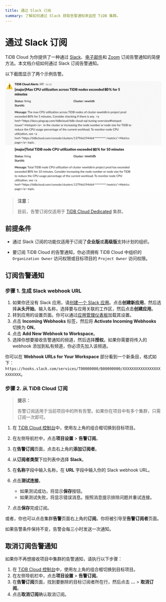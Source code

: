 ```yaml
---
title: 通过 Slack 订阅
summary: 了解如何通过 Slack 获取告警通知来监控 TiDB 集群。
---
```


# 通过 Slack 订阅

TiDB Cloud 为你提供了一种通过 [Slack](https://slack.com/)、[电子邮件](/tidb-cloud/monitor-alert-email.md)和 [Zoom](/tidb-cloud/monitor-alert-zoom.md) 订阅告警通知的简便方法。本文档介绍如何通过 Slack 订阅告警通知。

以下截图显示了两个示例告警。

![TiDB Cloud 在 Slack 中的告警](/media/tidb-cloud/tidb-cloud-alert-subscription.png)

> **注意：**
>
> 目前，告警订阅仅适用于 [TiDB Cloud Dedicated](/tidb-cloud/select-cluster-tier.md#tidb-cloud-dedicated) 集群。

## 前提条件

- 通过 Slack 订阅的功能仅适用于订阅了**企业版**或**高级版**支持计划的组织。

- 要订阅 TiDB Cloud 的告警通知，你必须拥有 TiDB Cloud 中组织的 `Organization Owner` 访问权限或目标项目的 `Project Owner` 访问权限。

## 订阅告警通知

### 步骤 1. 生成 Slack webhook URL

1. 如果你还没有 Slack 应用，请[创建一个 Slack 应用](https://api.slack.com/apps/new)。点击**创建新应用**，然后选择**从头开始**。输入名称，选择要与应用关联的工作区，然后点击**创建应用**。
2. 转到应用的设置页面。你可以通过[应用管理仪表板](https://api.slack.com/apps)加载其设置。
3. 点击 **Incoming Webhooks** 标签，然后将 **Activate Incoming Webhooks** 切换为 **ON**。
4. 点击 **Add New Webhook to Workspace**。
5. 选择你想要接收告警通知的频道，然后选择**授权**。如果你需要将传入的 webhook 添加到私有频道，你必须先加入该频道。

你可以在 **Webhook URLs for Your Workspace** 部分看到一个新条目，格式如下：`https://hooks.slack.com/services/T00000000/B00000000/XXXXXXXXXXXXXXXXXXXXXXXX`。

### 步骤 2. 从 TiDB Cloud 订阅

> **提示：**
>
> 告警订阅适用于当前项目中的所有告警。如果你在项目中有多个集群，只需订阅一次即可。

1. 在 [TiDB Cloud 控制台](https://tidbcloud.com)中，使用左上角的组合框切换到目标项目。
2. 在左侧导航栏中，点击**项目设置** > **告警订阅**。
3. 在**告警订阅**页面，点击右上角的**添加订阅者**。
4. 从**订阅者类型**下拉列表中选择 **Slack**。
5. 在**名称**字段中输入名称，在 **URL** 字段中输入你的 Slack webhook URL。
6. 点击**测试连接**。

    - 如果测试成功，将显示**保存**按钮。
    - 如果测试失败，将显示错误消息。按照消息提示排除问题并重试连接。

7. 点击**保存**完成订阅。

或者，你也可以点击集群**告警**页面右上角的**订阅**。你将被引导至**告警订阅者**页面。

如果告警条件保持不变，告警会每三小时发送一次通知。

## 取消订阅告警通知

如果你不再想接收项目中集群的告警通知，请执行以下步骤：

1. 在 [TiDB Cloud 控制台](https://tidbcloud.com)中，使用左上角的组合框切换到目标项目。
2. 在左侧导航栏中，点击**项目设置** > **告警订阅**。
3. 在**告警订阅**页面，找到要删除的目标订阅者所在行，然后点击 **...** > **取消订阅**。
4. 点击**取消订阅**确认取消订阅。

